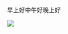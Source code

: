 早上好中午好晚上好

![](https://github-readme-stats.vercel.app/api/top-langs/?username=qiushawa&layout=compact)
